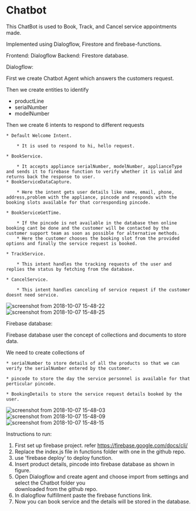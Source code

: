 # Chatbot

This ChatBot is used to Book, Track, and Cancel service appointments made.

Implemented using Dialogflow, Firestore and firebase-functions.

Frontend: Dialogflow
Backend: Firestore database.

Dialogflow:

First we create Chatbot Agent which answers the customers request.

Then we create entities to identify 
   *  productLine
   *  serialNumber
   *  modelNumber

Then we create 6 intents to respond to different requests

    * Default Welcome Intent.
    
        * It is used to respond to hi, hello request.
    
    * BookService.
    
        * It accepts appliance serialNumber, modelNumber, applianceType and sends it to firebase function to verify whether it is valid and returns back the response to user.
    * BookServiceDataCapture.
    
        * Here the intent gets user details like name, email, phone, address,problem with the appliance, pincode and responds with the booking slots available for that corresponding pincode. 
    
    * BookServiceGetTime.
    
        * If the pincode is not available in the database then online booking cant be done and the customer will be contacted by the customer support team as soon as possible for alternative methods.
        * Here the customer chooses the booking slot from the provided options and finally the service request is booked.
    
    * TrackService.
    
        * This intent handles the tracking requests of the user and replies the status by fetching from the database.
    
    * CancelService.
    
        * This intent handles canceling of service request if the customer doesnt need service.



![screenshot from 2018-10-07 15-48-22](https://user-images.githubusercontent.com/32369302/46582212-0dfb1f80-ca61-11e8-93d1-bd4776cd196d.png)
![screenshot from 2018-10-07 15-48-25](https://user-images.githubusercontent.com/32369302/46582217-13586a00-ca61-11e8-98a7-566b42166349.png)


Firebase database:

Firebase database user the concept of collections and documents to store data.

We need to create collections of 
    
    * serialNumber to store details of all the products so that we can verify the serialNumber entered by the customer.
    
    * pincode to store the day the service personnel is available for that perticular pincode.
    
    * BookingDetails to store the service request details booked by the user.


![screenshot from 2018-10-07 15-48-03](https://user-images.githubusercontent.com/32369302/46582139-29b1f600-ca60-11e8-9c25-c4c1a8787aec.png)
![screenshot from 2018-10-07 15-48-09](https://user-images.githubusercontent.com/32369302/46582147-3c2c2f80-ca60-11e8-9971-34c6f827839e.png)
![screenshot from 2018-10-07 15-48-15](https://user-images.githubusercontent.com/32369302/46582144-3898a880-ca60-11e8-9f38-ab36d6ca5cf8.png)


Instructions to run:
1. First set up firebase project. refer https://firebase.google.com/docs/cli/
2. Replace the index.js file in functions folder with one  in the github repo.
3. use 'firebase deploy' to deploy function.
4. Insert product details, pincode into firebase database as shown in figure.
5. Open Dialogflow and create agent and choose import from settings and select the Chatbot folder you  
    downloaded from the github repo.
6. In dialogflow fulfillment paste the firebase functions link.
7. Now you can book service and the details will be stored in the database.


